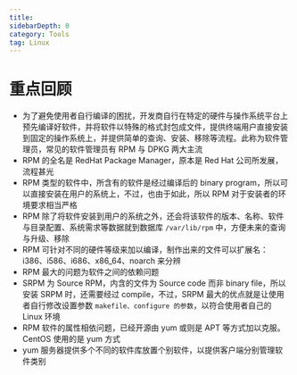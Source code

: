 ```yaml
---
title: 
sidebarDepth: 0 
category: Tools 
tag: Linux
---
```

# 重点回顾

- 为了避免使用者自行编译的困扰，开发商自行在特定的硬件与操作系统平台上预先编译好软件，并将软件以特殊的格式封包成文件，提供终端用户直接安装到固定的操作系统上，并提供简单的查询、安装、移除等流程。此称为软件管理员，常见的软件管理员有 RPM 与 DPKG 两大主流
- RPM 的全名是 RedHat Package Manager，原本是 Red Hat 公司所发展，流程甚光
- RPM 类型的软件中，所含有的软件是经过编译后的 binary program，所以可以直接安装在用户的系统上，不过，也由于如此，所以 RPM 对于安装者的环境要求相当严格
- RPM 除了将软件安装到用户的系统之外，还会将该软件的版本、名称、软件与目录配置、系统需求等数据就到数据库 `/var/lib/rpm` 中，方便未来的查询与升级、移除
- RPM 可针对不同的硬件等级来加以编译，制作出来的文件可以扩展名：i386、i586、i686、x86_64、noarch 来分辨
- RPM 最大的问题为软件之间的依赖问题
- SRPM 为 Source RPM，内含的文件为 Source code 而非 binary file，所以安装 SRPM 时，还需要经过 compile，不过，SRPM 最大的优点就是让使用者自行修改设置参数 `makefile、configure 的参数`，以符合使用者自己的 Linux 环境
- RPM 软件的属性相依问题，已经开源由 yum 或则是 APT 等方式加以克服。CentOS 使用的是 yum 方式
- yum 服务器提供多个不同的软件库放置个别软件，以提供客户端分别管理软件类别 